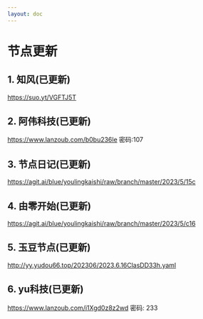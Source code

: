 ```yaml
---
layout: doc
---
```

# 节点更新

## 1. 知风(已更新)

  https://suo.yt/VGFTJ5T

## 2. 阿伟科技(已更新)

  https://www.lanzoub.com/b0bu236le 密码:107

## 3. 节点日记(已更新)

  https://agit.ai/blue/youlingkaishi/raw/branch/master/2023/5/15c

## 4. 由零开始(已更新)

  https://agit.ai/blue/youlingkaishi/raw/branch/master/2023/5/c16

## 5. 玉豆节点(已更新)

  http://yy.yudou66.top/202306/2023.6.16ClasDD33h.yaml
  
## 6. yu科技(已更新)

 https://www.lanzoub.com/i1Xgd0z8z2wd 密码: 233

